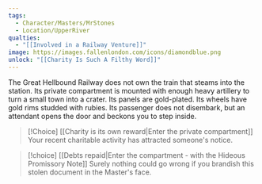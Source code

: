 ```yaml
---
tags:
  - Character/Masters/MrStones
  - Location/UpperRiver
qualties:
  - "[[Involved in a Railway Venture]]"
image: https://images.fallenlondon.com/icons/diamondblue.png
unlock: "[[Charity Is Such A Filthy Word]]"
---
```


The Great Hellbound Railway does not own the train that steams into the station. Its private compartment is mounted with enough heavy artillery to turn a small town into a crater. Its panels are gold-plated. Its wheels have gold rims studded with rubies. Its passenger does not disembark, but an attendant opens the door and beckons you to step inside.

> [!Choice] [[Charity is its own reward|Enter the private compartment]]
> Your recent charitable activity has attracted someone's notice.

> [!choice] [[Debts repaid|Enter the compartment - with the Hideous Promissory Note]]
> Surely nothing could go wrong if you brandish this stolen document in the Master's face.